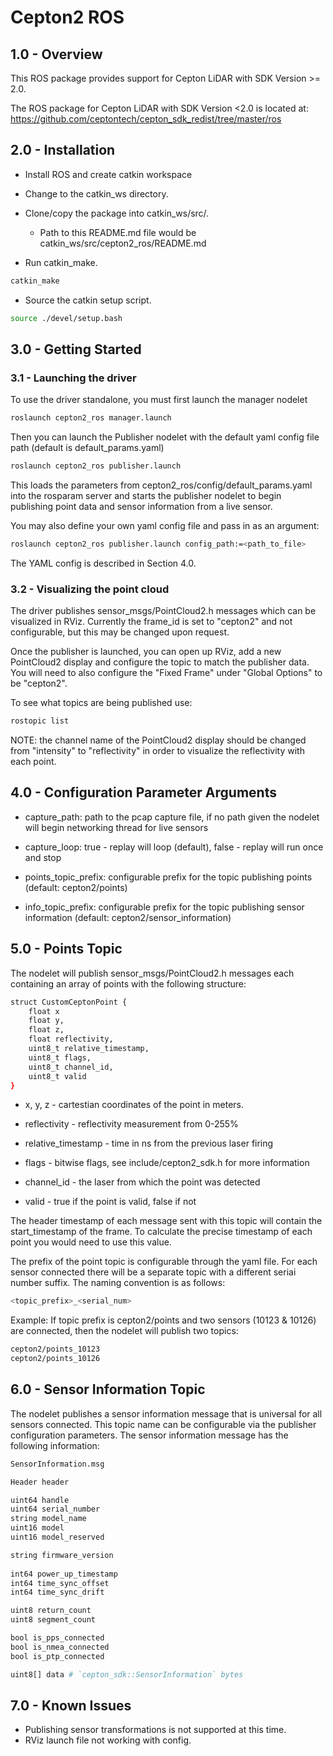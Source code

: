 # Cepton2 ROS

## 1.0 - Overview

This ROS package provides support for Cepton LiDAR with SDK Version >= 2.0.

The ROS package for Cepton LiDAR with SDK Version <2.0 is located at:
https://github.com/ceptontech/cepton_sdk_redist/tree/master/ros

## 2.0 - Installation

- Install ROS and create catkin workspace

- Change to the catkin_ws directory.

- Clone/copy the package into catkin_ws/src/.

  - Path to this README.md file would be catkin_ws/src/cepton2_ros/README.md

- Run catkin_make.
```sh
catkin_make
```

- Source the catkin setup script.
```sh
source ./devel/setup.bash
```

## 3.0 - Getting Started


### 3.1 - Launching the driver


To use the driver standalone, you must first launch the manager nodelet
```sh
roslaunch cepton2_ros manager.launch
```

Then you can launch the Publisher nodelet with the default yaml config file path (default is default_params.yaml)
```sh
roslaunch cepton2_ros publisher.launch
```

This loads the parameters from cepton2_ros/config/default_params.yaml into the rosparam server and starts the publisher nodelet to begin publishing point data and sensor information from a live sensor.

You may also define your own yaml config file and pass in as an argument:
```sh
roslaunch cepton2_ros publisher.launch config_path:=<path_to_file>
```

The YAML config is described in Section 4.0.

### 3.2 - Visualizing the point cloud

The driver publishes sensor_msgs/PointCloud2.h messages which can be visualized in RViz. Currently the frame_id is set to "cepton2" and not configurable, but this may be changed upon request.

Once the publisher is launched, you can open up RViz, add a new PointCloud2 display and configure the topic to match the publisher data. You will need to also configure the "Fixed Frame" under "Global Options" to be "cepton2".

To see what topics are being published use:
```sh
rostopic list
```

NOTE: the channel name of the PointCloud2 display should be changed from "intensity" to "reflectivity" in order to visualize the reflectivity with each point.

## 4.0 - Configuration Parameter Arguments

- capture_path: path to the pcap capture file, if no path given the nodelet will begin networking thread for live sensors

- capture_loop: true - replay will loop (default), false - replay will run once and stop

- points_topic_prefix: configurable prefix for the topic publishing points (default: cepton2/points)

- info_topic_prefix: configurable prefix for the topic publishing sensor information (default: cepton2/sensor_information)

## 5.0 - Points Topic
The nodelet will publish sensor_msgs/PointCloud2.h messages each containing an array of points with the following structure:

```sh
struct CustomCeptonPoint {
    float x
    float y,
    float z,
    float reflectivity,
    uint8_t relative_timestamp,
    uint8_t flags,
    uint8_t channel_id,
    uint8_t valid
}
```
- x, y, z - cartestian coordinates of the point in meters.

- reflectivity - reflectivity measurement from 0-255%

- relative_timestamp - time in ns from the previous laser firing

- flags - bitwise flags, see include/cepton2_sdk.h for more information

- channel_id - the laser from which the point was detected

- valid - true if the point is valid, false if not

The header timestamp of each message sent with this topic will contain the start_timestamp of the frame. To calculate the precise timestamp of each point you would need to use this value.

The prefix of the point topic is configurable through the yaml file. For each sensor connected there will be a separate topic with a different seriai number suffix. The naming convention is as follows:

```sh
<topic_prefix>_<serial_num>
```

Example: If topic prefix is cepton2/points and two sensors (10123 & 10126) are connected, then the nodelet will publish two topics:
```sh
cepton2/points_10123
cepton2/points_10126
```

## 6.0 - Sensor Information Topic
The nodelet publishes a sensor information message that is universal for all sensors connected. This topic name can be configurable via the publisher configuration parameters. The sensor information message has the following information:

```sh
SensorInformation.msg

Header header

uint64 handle
uint64 serial_number
string model_name
uint16 model
uint16 model_reserved

string firmware_version
            
int64 power_up_timestamp
int64 time_sync_offset
int64 time_sync_drift

uint8 return_count
uint8 segment_count

bool is_pps_connected
bool is_nmea_connected
bool is_ptp_connected

uint8[] data # `cepton_sdk::SensorInformation` bytes
```

## 7.0 - Known Issues
- Publishing sensor transformations is not supported at this time.
- RViz launch file not working with config.
